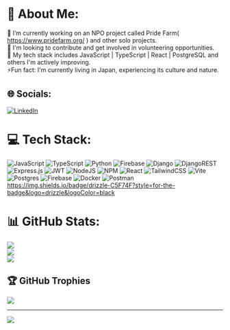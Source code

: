 # 💫 About Me:
🔭 I’m currently working on an NPO project called Pride Farm( https://www.pridefarm.org/  ) and other solo projects. <br>🤝 I'm looking to contribute and get involved in volunteering opportunities.<br>🌱 My tech stack includes JavaScript | TypeScript | React | PostgreSQL and others I'm actively improving.<br>⚡Fun fact: I'm currently living in Japan, experiencing its culture and nature.


## 🌐 Socials:
[![LinkedIn](https://img.shields.io/badge/LinkedIn-%230077B5.svg?logo=linkedin&logoColor=white)](https://linkedin.com/in/karl-komeya-a1a64526b) 

# 💻 Tech Stack:
![JavaScript](https://img.shields.io/badge/javascript-%23323330.svg?style=for-the-badge&logo=javascript&logoColor=%23F7DF1E) ![TypeScript](https://img.shields.io/badge/typescript-%23007ACC.svg?style=for-the-badge&logo=typescript&logoColor=white) ![Python](https://img.shields.io/badge/python-3670A0?style=for-the-badge&logo=python&logoColor=ffdd54) ![Firebase](https://img.shields.io/badge/firebase-%23039BE5.svg?style=for-the-badge&logo=firebase) ![Django](https://img.shields.io/badge/django-%23092E20.svg?style=for-the-badge&logo=django&logoColor=white) ![DjangoREST](https://img.shields.io/badge/DJANGO-REST-ff1709?style=for-the-badge&logo=django&logoColor=white&color=ff1709&labelColor=gray) ![Express.js](https://img.shields.io/badge/express.js-%23404d59.svg?style=for-the-badge&logo=express&logoColor=%2361DAFB) ![JWT](https://img.shields.io/badge/JWT-black?style=for-the-badge&logo=JSON%20web%20tokens) ![NodeJS](https://img.shields.io/badge/node.js-6DA55F?style=for-the-badge&logo=node.js&logoColor=white) ![NPM](https://img.shields.io/badge/NPM-%23CB3837.svg?style=for-the-badge&logo=npm&logoColor=white) ![React](https://img.shields.io/badge/react-%2320232a.svg?style=for-the-badge&logo=react&logoColor=%2361DAFB) ![TailwindCSS](https://img.shields.io/badge/tailwindcss-%2338B2AC.svg?style=for-the-badge&logo=tailwind-css&logoColor=white) ![Vite](https://img.shields.io/badge/vite-%23646CFF.svg?style=for-the-badge&logo=vite&logoColor=white) ![Postgres](https://img.shields.io/badge/postgres-%23316192.svg?style=for-the-badge&logo=postgresql&logoColor=white) ![Firebase](https://img.shields.io/badge/firebase-a08021?style=for-the-badge&logo=firebase&logoColor=ffcd34) ![Docker](https://img.shields.io/badge/docker-%230db7ed.svg?style=for-the-badge&logo=docker&logoColor=white) ![Postman](https://img.shields.io/badge/Postman-FF6C37?style=for-the-badge&logo=postman&logoColor=white) https://img.shields.io/badge/drizzle-C5F74F?style=for-the-badge&logo=drizzle&logoColor=black
# 📊 GitHub Stats:
![](https://github-readme-stats.vercel.app/api?username=karlk08&theme=dark&hide_border=false&include_all_commits=false&count_private=false)<br/>
![](https://github-readme-streak-stats.herokuapp.com/?user=karlk08&theme=dark&hide_border=false)<br/>
![](https://github-readme-stats.vercel.app/api/top-langs/?username=karlk08&theme=dark&hide_border=false&include_all_commits=false&count_private=false&layout=compact)

## 🏆 GitHub Trophies
![](https://github-profile-trophy.vercel.app/?username=karlk08&theme=radical&no-frame=false&no-bg=true&margin-w=4)

---
[![](https://visitcount.itsvg.in/api?id=karlk08&icon=0&color=0)](https://visitcount.itsvg.in)

<!-- Proudly created with GPRM ( https://gprm.itsvg.in ) -->
